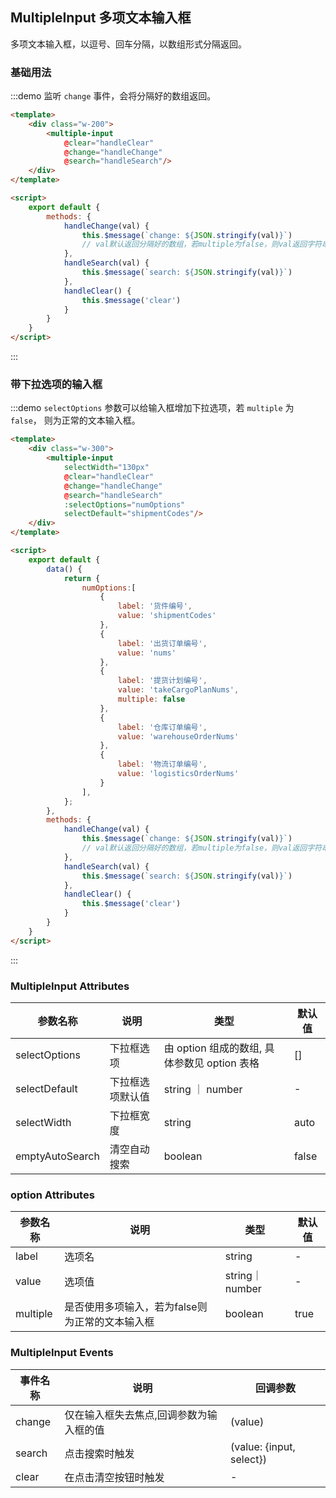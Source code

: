 ## MultipleInput 多项文本输入框
多项文本输入框，以逗号、回车分隔，以数组形式分隔返回。

### 基础用法
:::demo 监听 `change` 事件，会将分隔好的数组返回。

```html
<template>
    <div class="w-200">
        <multiple-input
            @clear="handleClear"
            @change="handleChange"
            @search="handleSearch"/>
    </div>
</template>

<script>
    export default {
        methods: {
            handleChange(val) {
                this.$message(`change: ${JSON.stringify(val)}`)
                // val默认返回分隔好的数组，若multiple为false，则val返回字符串
            },
            handleSearch(val) {
                this.$message(`search: ${JSON.stringify(val)}`)
            },
            handleClear() {
                this.$message('clear')
            }
        }
    }
</script>
```
:::

### 带下拉选项的输入框

:::demo `selectOptions` 参数可以给输入框增加下拉选项，若 `multiple` 为 `false`， 则为正常的文本输入框。

```html
<template>
    <div class="w-300">
        <multiple-input
            selectWidth="130px"
            @clear="handleClear"
            @change="handleChange"
            @search="handleSearch"
            :selectOptions="numOptions"
            selectDefault="shipmentCodes"/>
    </div>
</template>

<script>
    export default {
        data() {
            return {
                numOptions:[
                    {
                        label: '货件编号', 
                        value: 'shipmentCodes'
                    },
                    { 
                        label: '出货订单编号',
                        value: 'nums'
                    },
                    { 
                        label: '提货计划编号',
                        value: 'takeCargoPlanNums',
                        multiple: false
                    },
                    { 
                        label: '仓库订单编号',
                        value: 'warehouseOrderNums'
                    },
                    { 
                        label: '物流订单编号',
                        value: 'logisticsOrderNums'
                    }
                ],
            };
        },
        methods: {
            handleChange(val) {
                this.$message(`change: ${JSON.stringify(val)}`)
                // val默认返回分隔好的数组，若multiple为false，则val返回字符串
            },
            handleSearch(val) {
                this.$message(`search: ${JSON.stringify(val)}`)
            },
            handleClear() {
                this.$message('clear')
            }
        }
    }
</script>
```
:::

### MultipleInput Attributes

| 参数名称 | 说明                    |类型               | 默认值 |
| -------- | ----------------------| -------- |-------- |
| selectOptions | 下拉框选项 | 由 option 组成的数组, 具体参数见 option 表格 | [] |
| selectDefault | 下拉框选项默认值 | string ｜ number | - |
| selectWidth | 下拉框宽度 | string | auto |
| emptyAutoSearch | 清空自动搜索 | boolean | false |

### option Attributes
| 参数名称 | 说明                    |类型               | 默认值 |
| -------- | ----------------------| -------- |-------- |
| label | 选项名 | string | - |
| value | 选项值 | string｜number |  - |
| multiple | 是否使用多项输入，若为false则为正常的文本输入框 | boolean | true |

### MultipleInput Events

| 事件名称 | 说明               | 回调参数 |
| -------- | ------------------ | -------- |
| change  | 仅在输入框失去焦点,回调参数为输入框的值 | (value) |
| search  | 点击搜索时触发 | (value: {input, select}) |
| clear  | 在点击清空按钮时触发 | - |

